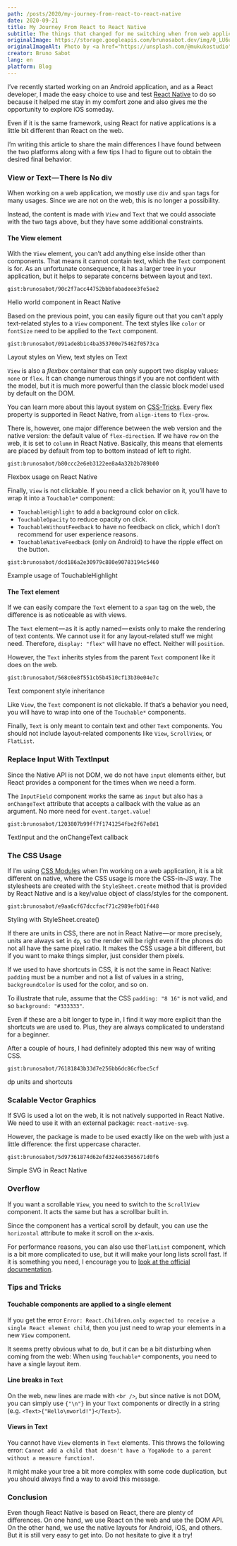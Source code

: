 ```yaml
---
path: /posts/2020/my-journey-from-react-to-react-native
date: 2020-09-21
title: My Journey From React to React Native
subtitle: The things that changed for me switching when from web applications to native applications
originalImage: https://storage.googleapis.com/brunosabot.dev/img/0_LU6uhsVVbB9jS_o5.jpeg
originalImageAlt: Photo by <a href="https://unsplash.com/@mukukostudio">Mukuko Studio</a> on <a href="https://unsplash.com">Unsplash</a>.
creator: Bruno Sabot
lang: en
platform: Blog
---
```


I’ve recently started working on an Android application, and as a React developer, I made the easy choice to use and test [React Native](https://reactnative.dev/) to do so because it helped me stay in my comfort zone and also gives me the opportunity to explore iOS someday.

Even if it is the same framework, using React for native applications is a little bit different than React on the web.

I’m writing this article to share the main differences I have found between the two platforms along with a few tips I had to figure out to obtain the desired final behavior.

### View or Text — There Is No div

When working on a web application, we mostly use `div` and `span` tags for many usages. Since we are not on the web, this is no longer a possibility.

Instead, the content is made with `View` and `Text` that we could associate with the two tags above, but they have some additional constraints.

#### The View element

With the `View` element, you can’t add anything else inside other than components. That means it cannot contain text, which the `Text` component is for. As an unfortunate consequence, it has a larger tree in your application, but it helps to separate concerns between layout and text.

`gist:brunosabot/90c2f7acc44752bbbfabadeee3fe5ae2`

<figcaption>Hello world component in React Native</figcaption>

Based on the previous point, you can easily figure out that you can’t apply text-related styles to a `View` component. The text styles like `color` or `fontSize` need to be applied to the `Text` component.

`gist:brunosabot/091ade8b1c4ba353700e75462f0573ca`

<figcaption>Layout styles on View, text styles on Text</figcaption>

`View` is also a _flexbox_ container that can only support two display values: `none` or `flex`. It can change numerous things if you are not confident with the model, but it is much more powerful than the classic block model used by default on the DOM.

You can learn more about this layout system on [CSS-Tricks](https://css-tricks.com/snippets/css/a-guide-to-flexbox/). Every flex property is supported in React Native, from `align-items` to `flex-grow`.

There is, however, one major difference between the web version and the native version: the default value of `flex-direction`. If we have `row` on the web, it is set to `column` in React Native. Basically, this means that elements are placed by default from top to bottom instead of left to right.

`gist:brunosabot/b80ccc2e6eb3122ee8a4a32b2b789b00`

<figcaption>Flexbox usage on React Native</figcaption>

Finally, `View` is not clickable. If you need a click behavior on it, you’ll have to wrap it into a `Touchable*` component:

- `TouchableHighlight` to add a background color on click.
- `TouchableOpacity` to reduce opacity on click.
- `TouchableWithoutFeedback` to have no feedback on click, which I don’t recommend for user experience reasons.
- `TouchableNativeFeedback` (only on Android) to have the ripple effect on the button.

`gist:brunosabot/dcd186a2e30979c880e90783194c5460`

<figcaption>Example usage of TouchableHighlight</figcaption>

#### The Text element

If we can easily compare the `Text` element to a `span` tag on the web, the difference is as noticeable as with views.

The `Text` element — as it is aptly named — exists only to make the rendering of text contents. We cannot use it for any layout-related stuff we might need. Therefore, `display: "flex"` will have no effect. Neither will `position`.

However, the `Text` inherits styles from the parent `Text` component like it does on the web.

`gist:brunosabot/568c0e8f551cb5b4510cf13b30e04e7c`

<figcaption>Text component style inheritance</figcaption>

Like `View`, the `Text` component is not clickable. If that’s a behavior you need, you will have to wrap into one of the `Touchable*` components.

Finally, `Text` is only meant to contain text and other `Text` components. You should not include layout-related components like `View`, `ScrollView`, or `FlatList`.

### Replace Input With TextInput

Since the Native API is not DOM, we do not have `input` elements either, but React provides a component for the times when we need a form.

The `InputField` component works the same as `input` but also has a `onChangeText` attribute that accepts a callback with the value as an argument. No more need for `event.target.value`!

`gist:brunosabot/1203807b99ff7f1741254fbe2f67e8d1`

<figcaption>TextInput and the onChangeText callback</figcaption>

### The CSS Usage

If I’m using [CSS Modules](https://github.com/css-modules/css-modules) when I’m working on a web application, it is a bit different on native, where the CSS usage is more the CSS-in-JS way. The stylesheets are created with the `StyleSheet.create` method that is provided by React Native and is a key/value object of class/styles for the component.

`gist:brunosabot/e9aa6cf67dccfacf71c2989efb01f448`

<figcaption>Styling with StyleSheet.create()</figcaption>

If there are units in CSS, there are not in React Native — or more precisely, units are always set in `dp`, so the render will be right even if the phones do not all have the same pixel ratio. It makes the CSS usage a bit different, but if you want to make things simpler, just consider them pixels.

If we used to have shortcuts in CSS, it is not the same in React Native: `padding` must be a number and not a list of values in a string, `backgroundColor` is used for the color, and so on.

To illustrate that rule, assume that the CSS `padding: "8 16"` is not valid, and so `background: "#333333"`.

Even if these are a bit longer to type in, I find it way more explicit than the shortcuts we are used to. Plus, they are always complicated to understand for a beginner.

After a couple of hours, I had definitely adopted this new way of writing CSS.

`gist:brunosabot/76181843b33d7e256bb6dc86cfbec5cf`

<figcaption>dp units and shortcuts</figcaption>

### Scalable Vector Graphics

If SVG is used a lot on the web, it is not natively supported in React Native. We need to use it with an external package: `react-native-svg`.

However, the package is made to be used exactly like on the web with just a little difference: the first uppercase character.

`gist:brunosabot/5d97361874d62efd324e63565671d0f6`

<figcaption>Simple SVG in React Native</figcaption>

### Overflow

If you want a scrollable `View`, you need to switch to the `ScrollView` component. It acts the same but has a scrollbar built in.

Since the component has a vertical scroll by default, you can use the `horizontal` attribute to make it scroll on the _x_-axis.

For performance reasons, you can also use the`FlatList` component, which is a bit more complicated to use, but it will make your long lists scroll fast. If it is something you need, I encourage you to [look at the official documentation](https://reactnative.dev/docs/flatlist).

### Tips and Tricks

#### Touchable components are applied to a single element

If you get the error `Error: React.Children.only expected to receive a single React element child`, then you just need to wrap your elements in a new `View` component.

It seems pretty obvious what to do, but it can be a bit disturbing when coming from the web: When using `Touchable*` components, you need to have a single layout item.

#### Line breaks in `Text`

On the web, new lines are made with `<br />`, but since native is not DOM, you can simply use `{"\n"}` in your `Text` components or directly in a string (e.g. `<Text>{"Hello\nworld!"}</Text>`).

#### Views in Text

You cannot have `View` elements in `Text` elements. This throws the following error: `Cannot add a child that doesn't have a YogaNode to a parent without a measure function!`.

It might make your tree a bit more complex with some code duplication, but you should always find a way to avoid this message.

### Conclusion

Even though React Native is based on React, there are plenty of differences. On one hand, we use React on the web and use the DOM API. On the other hand, we use the native layouts for Android, iOS, and others. But it is still very easy to get into. Do not hesitate to give it a try!
